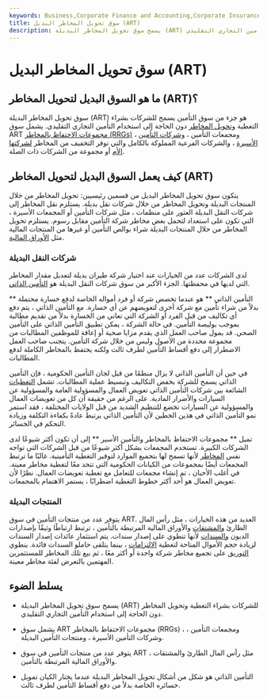```yaml
---
keywords: Business,Corporate Finance and Accounting,Corporate Insurance
title: سوق تحويل المخاطر البديل (ART)
description: يسمح سوق تحويل المخاطر البديلة (ART) للشركات بشراء التغطية وتحويل المخاطر دون الحاجة إلى استخدام التأمين التجاري التقليدي.
---
```


# سوق تحويل المخاطر البديل (ART)
## ما هو السوق البديل لتحويل المخاطر (ART)؟

سوق تحويل المخاطر البديلة (ART) هو جزء من سوق التأمين يسمح للشركات بشراء التغطية [وتحويل المخاطر](/transfer-risk) دون الحاجة إلى استخدام التأمين التجاري التقليدي. يشمل سوق ART [مجموعات الاحتفاظ بالمخاطر (RRGs)](/risk-retention-group-rrg) ، ومجمعات التأمين ، [وشركات التأمين الأسيرة](/captive-insurance-company) ، والشركات الفرعية المملوكة بالكامل والتي توفر التخفيف من المخاطر [لشركتها الأم](/parentcompany) أو مجموعة من الشركات ذات الصلة.

## كيف يعمل السوق البديل لتحويل المخاطر (ART)

يتكون سوق تحويل المخاطر البديل من قسمين رئيسيين: تحويل المخاطر من خلال المنتجات البديلة وتحويل المخاطر من خلال شركات نقل بديلة. يستلزم نقل المخاطر إلى شركات النقل البديلة العثور على منظمات ، مثل شركات التأمين أو المجمعات الأسيرة ، التي تكون على استعداد لتحمل بعض مخاطر شركة التأمين مقابل رسوم. يستلزم تحويل المخاطر من خلال المنتجات البديلة شراء بوالص التأمين أو غيرها من المنتجات المالية مثل [الأوراق المالية](/security).

### شركات النقل البديلة

لدى الشركات عدد من الخيارات عند اختيار شركة طيران بديلة لتعديل مقدار المخاطر التي لديها في محفظتها. الجزء الأكبر من سوق شركات النقل البديلة هو [التأمين الذاتي](/selfinsurance).

** التأمين الذاتي ** هو عندما تخصص شركة أو فرد أمواله الخاصة لدفع خسارة محتملة بدلاً من شراء تأمين مع شركة أخرى لتعويضهم عن أي خسارة. مع التأمين الذاتي ، يتم دفع أي تكاليف من قبل الفرد أو الشركة التي تعاني من الخسارة بدلاً من تقديم مطالبة بموجب بوليصة التأمين. في حالة الشركة ، يمكن تطبيق التأمين الذاتي على التأمين الصحي. قد يمول صاحب العمل الذي يقدم مزايا صحية أو إعاقة للموظفين المطالبات من مجموعة محددة من الأصول وليس من خلال شركة التأمين. يتجنب صاحب العمل الاضطرار إلى دفع أقساط التأمين لطرف ثالث ولكنه يحتفظ بالمخاطر الكاملة لدفع المطالبات.

في حين أن التأمين الذاتي لا يزال منظمًا من قبل لجان التأمين الحكومية ، فإن التأمين الذاتي يسمح للشركة بخفض التكاليف وتبسيط عملية المطالبات. تشمل [التغطيات](/insurance-coverage) الشائعة بين شركات التأمين الذاتي تعويض العمال والمسؤولية العامة والمسؤولية عن السيارات والأضرار المادية. على الرغم من حقيقة أن كل من تعويضات العمال والمسؤولية عن السيارات تخضع للتنظيم الشديد من قبل الولايات المختلفة ، فقد استمر نمو التأمين الذاتي في هذين الخطين لأن التأمين الذاتي يرتبط عادةً بكفاءة التكلفة وزيادة التحكم في الخسائر.

تميل ** مجموعات الاحتفاظ بالمخاطر والتأمين الأسير ** إلى أن تكون أكثر شيوعًا لدى الشركات الكبيرة. تستخدم المجمعات بشكل أكثر شيوعًا من قبل الشركات التي تواجه نفس [المخاطر](/insurance-risk-class) لأنها تسمح لها بتجميع الموارد لتوفير التغطية التأمينية. غالبًا ما ترتبط المجمعات أيضًا بمجموعات من الكيانات الحكومية التي تتحد معًا لتغطية مخاطر معينة. في أغلب الأحيان ، تم إنشاء مجمعات للتعامل مع تغطية تعويضات العمال. نظرًا لأن تعويض العمال هو أحد أكثر خطوط التغطية اضطرابًا ، يستمر الاهتمام بالمجمعات.

### المنتجات البديلة

يتوفر عدد من منتجات التأمين في سوق ART. العديد من هذه الخيارات ، مثل رأس المال الطارئ [والمشتقات](/derivative) والأوراق المالية المرتبطة بالتأمين ، ترتبط ارتباطًا وثيقًا بإصدارات الديون [والسندات](/bond) لأنها تنطوي على إصدار سندات. يتم استثمار عائدات إصدار السندات لزيادة حجم الأموال المتاحة لتغطية [الالتزامات](/liability) ، بينما يتلقى حاملو السندات فائدة. ينطوي [التوريق](/securitization) على تجميع مخاطر شركة واحدة أو أكثر معًا ، ثم بيع تلك المخاطر للمستثمرين المهتمين بالتعرض لفئة مخاطر معينة.

## يسلط الضوء

- يسمح سوق تحويل المخاطر البديلة (ART) للشركات بشراء التغطية وتحويل المخاطر دون الحاجة إلى استخدام التأمين التجاري التقليدي.

- يشمل سوق ART مجموعات الاحتفاظ بالمخاطر (RRGs) ، ومجمعات التأمين ، وشركات التأمين الأسيرة ، ومنتجات التأمين البديلة.

- يتوفر عدد من منتجات التأمين في سوق ART ، مثل رأس المال الطارئ والمشتقات والأوراق المالية المرتبطة بالتأمين.

- التأمين الذاتي هو شكل من أشكال تحويل المخاطر البديلة عندما يختار الكيان تمويل خسائره الخاصة بدلاً من دفع أقساط التأمين لطرف ثالث.

